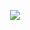 <p align="center">
    <img width="auto" height="auto" src="https://user-images.githubusercontent.com/37038105/202432518-a0e1fa3c-21cb-4cd4-b0dc-f2c51335442d.gif">
</p>